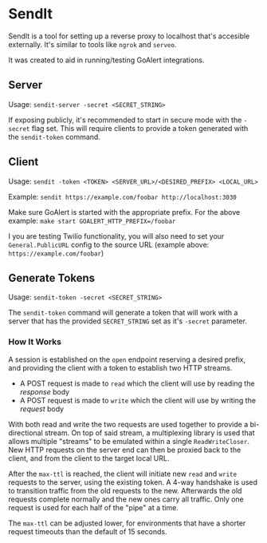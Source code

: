 # SendIt

SendIt is a tool for setting up a reverse proxy to localhost that's accesible externally. It's similar to tools like `ngrok` and `serveo`.

It was created to aid in running/testing GoAlert integrations.

## Server

Usage: `sendit-server -secret <SECRET_STRING>`

If exposing publicly, it's recommended to start in secure mode with the `-secret` flag set. This will require clients to provide a token generated with the `sendit-token` command.

## Client

Usage: `sendit -token <TOKEN> <SERVER_URL>/<DESIRED_PREFIX> <LOCAL_URL>`

Example: `sendit https://example.com/foobar http://localhost:3030`

Make sure GoAlert is started with the appropriate prefix. For the above example: `make start GOALERT_HTTP_PREFIX=/foobar`

I you are testing Twilio functionality, you will also need to set your `General.PublicURL` config to the source URL (example above: `https://example.com/foobar`)

## Generate Tokens

Usage: `sendit-token -secret <SECRET_STRING>`

The `sendit-token` command will generate a token that will work with a server that has the provided `SECRET_STRING` set as it's `-secret` parameter.

### How It Works

A session is established on the `open` endpoint reserving a desired prefix, and providing the client with a token to establish two HTTP streams.

- A POST request is made to `read` which the client will use by reading the _response_ body
- A POST request is made to `write` which the client will use by writing the _request_ body

With both read and write the two requests are used together to provide a bi-directional stream. On top of said stream, a multiplexing library is used that allows multiple "streams" to be emulated within a single `ReadWriteCloser`. New HTTP requests on the server end can then be proxied back to the client, and from the client to the target local URL.

After the `max-ttl` is reached, the client will initiate new `read` and `write` requests to the server, using the existing token. A 4-way handshake is used to transition traffic from the old requests to the new. Afterwards the old requests complete normally and the new ones carry all traffic. Only one request is used for each half of the "pipe" at a time.

The `max-ttl` can be adjusted lower, for environments that have a shorter request timeouts than the default of 15 seconds.
